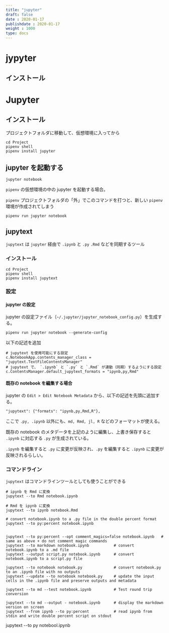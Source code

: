 ```yaml
---
title: "jupyter"
draft: false
date : 2020-01-17
publishdate : 2020-01-17
weight : 1000
type: docs
---
```


# jypyter

## インストール



# Jupyter


## インストール

プロジェクトフォルダに移動して、仮想環境に入ってから

```
cd Project
pipenv shell
pipenv install jupyter
```


## jupyter を起動する


```
jupyter notebook
```


`pipenv` の仮想環境の中の jupyter を起動する場合。 

`pipenv` プロジェクトフォルダの「外」でこのコマンドを打つと、新しい `pipenv` 環境が作成されてしまう

```
pipenv run jupyter notebook
```




##  jupytext 

`jupytext` は `jupyter` 経由で `.ipynb` と `.py` `.Rmd` などを同期するツール

### インストール

```
cd Project
pipenv shell
pipenv install jupytext
```

### 設定

#### jupyter の設定

jupyter の設定ファイル（`~/.jupyter/jupyter_notebook_config.py`）を生成する。

```
pipenv run jupyter notebook --generate-config
```

以下の記述を追加

```
# jupytext を使用可能にする設定
c.NotebookApp.contents_manager_class = "jupytext.TextFileContentsManager"
# jupytext で、 `.ipynb` と `.py` と `.Rmd` が連動（同期）するようにする設定
c.ContentsManager.default_jupytext_formats = "ipynb,py,Rmd"
```

#### 既存の notebook を編集する場合

jupyter の `Edit > Edit Notebook Metadata` から、以下の記述を先頭に追加する。

```
"jupytext": {"formats": "ipynb,py,Rmd,R"},
```

ここで `.py, .ipynb` 以外にも、`md, Rmd, jl, R` などのフォーマットが使える。

既存の notebook のメタデータを上記のように編集し、上書き保存すると `.ipynb` に対応する `.py` が生成されている。

`.ipynb` を編集すると `.py` に変更が反映され、`.py` を編集すると `.ipynb` に変更が反映されるらしい。

### コマンドライン

`jupytext` はコマンドラインツールとしても使うことができる



```
# ipynb を Rmd に変換
jupytext --to Rmd notebook.ipynb

# Rmd を ipynb に変換
jupytext --to ipynb notebook.Rmd
```




```
# convert notebook.ipynb to a .py file in the double percent format
jupytext --to py:percent notebook.ipynb


jupytext --to py:percent --opt comment_magics=false notebook.ipynb   # same as above + do not comment magic commands
jupytext --to markdown notebook.ipynb           # convert notebook.ipynb to a .md file
jupytext --output script.py notebook.ipynb      # convert notebook.ipynb to a script.py file

jupytext --to notebook notebook.py              # convert notebook.py to an .ipynb file with no outputs
jupytext --update --to notebook notebook.py     # update the input cells in the .ipynb file and preserve outputs and metadata

jupytext --to md --test notebook.ipynb          # Test round trip conversion

jupytext --to md --output - notebook.ipynb      # display the markdown version on screen
jupytext --from ipynb --to py:percent           # read ipynb from stdin and write double percent script on stdout
```



jupytext --to py notebool.ipynb